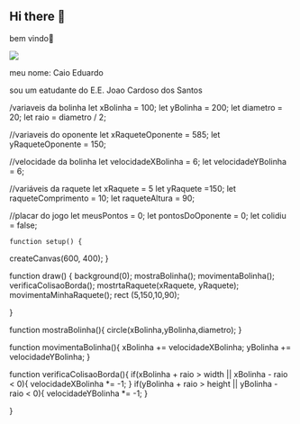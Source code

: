 ## Hi there 👋

bem vindo🖤

![](https://media.tenor.com/uG0AZOy1b24AAAAM/nutria-otter.gif)

meu nome: Caio Eduardo

sou um eatudante do E.E. Joao Cardoso dos Santos

/variaveis da bolinha
let xBolinha = 100;
let yBolinha = 200;
let diametro = 20;
let raio = diametro / 2;

//variaveis do oponente 
 let xRaqueteOponente = 585;
 let yRaqueteOponente = 150;

//velocidade da bolinha
let velocidadeXBolinha = 6;
let velocidadeYBolinha = 6;

 //variáveis da raquete
let xRaquete = 5 
let yRaquete =150;
let raqueteComprimento = 10;
let raqueteAltura = 90;

//placar do jogo 
 let meusPontos = 0;
 let pontosDoOponente = 0;
 let colidiu = false;

    function setup() {
  createCanvas(600, 400);
}

function draw() {
  background(0);
  mostraBolinha();
  movimentaBolinha();
  verificaColisaoBorda();
  mostrtaRaquete(xRaquete, yRaquete);
  movimentaMinhaRaquete();
  rect (5,150,10,90);
  
}


function mostraBolinha(){
  circle(xBolinha,yBolinha,diametro);
}

function movimentaBolinha(){
  xBolinha += velocidadeXBolinha;
  yBolinha += velocidadeYBolinha;
}

function verificaColisaoBorda(){
   if(xBolinha + raio > width || xBolinha - raio < 0){
      velocidadeXBolinha *= -1;
  }
  if(yBolinha + raio > height || yBolinha - raio < 0){
      velocidadeYBolinha *= -1;
  }

}
